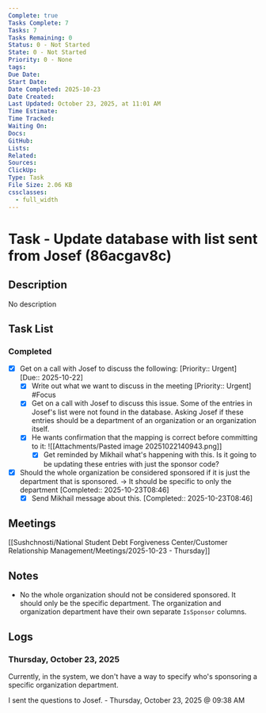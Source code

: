 ```yaml
---
Complete: true
Tasks Complete: 7
Tasks: 7
Tasks Remaining: 0
Status: 0 - Not Started
State: 0 - Not Started
Priority: 0 - None
tags:
Due Date:
Start Date:
Date Completed: 2025-10-23
Date Created:
Last Updated: October 23, 2025, at 11:01 AM
Time Estimate:
Time Tracked:
Waiting On:
Docs:
GitHub:
Lists:
Related:
Sources:
ClickUp:
Type: Task
File Size: 2.06 KB
cssclasses:
  - full_width
---
```

# Task - Update database with list sent from Josef (86acgav8c)

## Description

<span class="placeholder">No description</span>

## Task List

### Completed

- [x] Get on a call with Josef to discuss the following: [Priority:: Urgent] [Due:: 2025-10-22]
    - [x] Write out what we want to discuss in the meeting [Priority:: Urgent] #Focus 
    - [x] Get on a call with Josef to discuss this issue. Some of the entries in Josef's list were not found in the database. Asking Josef if these entries should be a department of an organization or an organization itself.
    - [x] He wants confirmation that the mapping is correct before committing to it: ![[Attachments/Pasted image 20251022140943.png]]
        - [x] Get reminded by Mikhail what's happening with this. Is it going to be updating these entries with just the sponsor code?
- [x] Should the whole organization be considered sponsored if it is just the department that is sponsored. -> It should be specific to only the department [Completed:: 2025-10-23T08:46]
    - [x] Send Mikhail message about this. [Completed:: 2025-10-23T08:46]

## Meetings

[[Sushchnosti/National Student Debt Forgiveness Center/Customer Relationship Management/Meetings/2025-10-23 - Thursday]]

## Notes

- No the whole organization should not be considered sponsored. It should only be the specific department. The organization and organization department have their own separate `IsSponsor` columns.

## Logs
### Thursday, October 23, 2025

Currently, in the system, we don't have a way to specify who's sponsoring a specific organization department. 

I sent the questions to Josef. - Thursday, October 23, 2025 @ 09:38 AM
